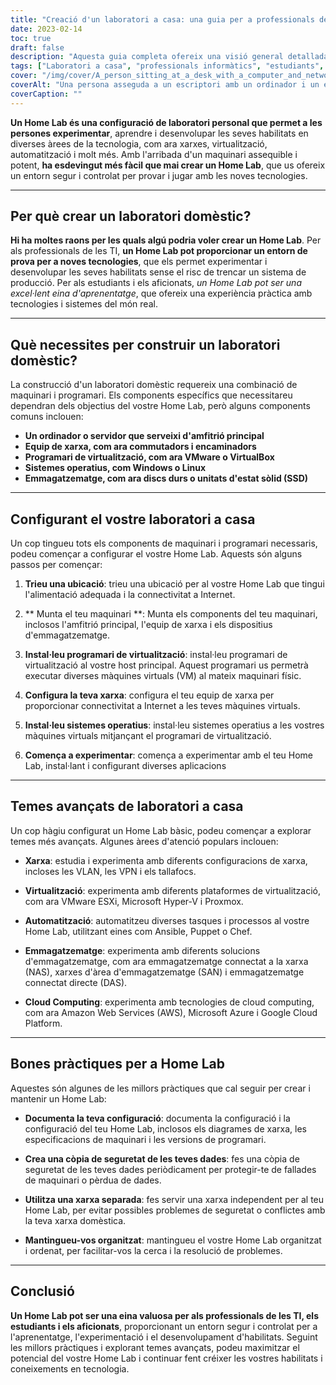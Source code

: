 ```yaml
---
title: "Creació d'un laboratori a casa: una guia per a professionals de les TI, estudiants i aficionats"
date: 2023-02-14
toc: true
draft: false
description: "Aquesta guia completa ofereix una visió general detallada de què és un Home Lab, per què crear-ne un, quins components es necessiten, com configurar-lo, temes avançats per explorar i bones pràctiques a seguir."
tags: ["Laboratori a casa", "professionals informàtics", "estudiants", "aficionats", "treball en xarxa", "virtualització", "automatització", "maquinari", "programari", "millors pràctiques", "guia"]
cover: "/img/cover/A_person_sitting_at_a_desk_with_a_computer_and_networking.png"
coverAlt: "Una persona asseguda a un escriptori amb un ordinador i un equip de xarxa, envoltada de llibres i notes."
coverCaption: ""
---
```


**Un Home Lab és una configuració de laboratori personal que permet a les persones experimentar**, aprendre i desenvolupar les seves habilitats en diverses àrees de la tecnologia, com ara xarxes, virtualització, automatització i molt més. Amb l'arribada d'un maquinari assequible i potent, **ha esdevingut més fàcil que mai crear un Home Lab**, que us ofereix un entorn segur i controlat per provar i jugar amb les noves tecnologies.

______

## Per què crear un laboratori domèstic?

**Hi ha moltes raons per les quals algú podria voler crear un Home Lab**. Per als professionals de les TI, **un Home Lab pot proporcionar un entorn de prova per a noves tecnologies**, que els permet experimentar i desenvolupar les seves habilitats sense el risc de trencar un sistema de producció. Per als estudiants i els aficionats, *un Home Lab pot ser una excel·lent eina d'aprenentatge*, que ofereix una experiència pràctica amb tecnologies i sistemes del món real.

______

## Què necessites per construir un laboratori domèstic?

La construcció d'un laboratori domèstic requereix una combinació de maquinari i programari. Els components específics que necessitareu dependran dels objectius del vostre Home Lab, però alguns components comuns inclouen:

- **Un ordinador o servidor que serveixi d'amfitrió principal**
- **Equip de xarxa, com ara commutadors i encaminadors**
- **Programari de virtualització, com ara VMware o VirtualBox**
- **Sistemes operatius, com Windows o Linux**
- **Emmagatzematge, com ara discs durs o unitats d'estat sòlid (SSD)**

______

## Configurant el vostre laboratori a casa

Un cop tingueu tots els components de maquinari i programari necessaris, podeu començar a configurar el vostre Home Lab. Aquests són alguns passos per començar:

1. **Trieu una ubicació**: trieu una ubicació per al vostre Home Lab que tingui l'alimentació adequada i la connectivitat a Internet.

2. ** Munta el teu maquinari **: Munta els components del teu maquinari, inclosos l'amfitrió principal, l'equip de xarxa i els dispositius d'emmagatzematge.

3. **Instal·leu programari de virtualització**: instal·leu programari de virtualització al vostre host principal. Aquest programari us permetrà executar diverses màquines virtuals (VM) al mateix maquinari físic.

4. **Configura la teva xarxa**: configura el teu equip de xarxa per proporcionar connectivitat a Internet a les teves màquines virtuals.

5. **Instal·leu sistemes operatius**: instal·leu sistemes operatius a les vostres màquines virtuals mitjançant el programari de virtualització.

6. **Comença a experimentar**: comença a experimentar amb el teu Home Lab, instal·lant i configurant diverses aplicacions

______

## Temes avançats de laboratori a casa

Un cop hàgiu configurat un Home Lab bàsic, podeu començar a explorar temes més avançats. Algunes àrees d'atenció populars inclouen:

- **Xarxa**: estudia i experimenta amb diferents configuracions de xarxa, incloses les VLAN, les VPN i els tallafocs.

- **Virtualització**: experimenta amb diferents plataformes de virtualització, com ara VMware ESXi, Microsoft Hyper-V i Proxmox.

- **Automatització**: automatitzeu diverses tasques i processos al vostre Home Lab, utilitzant eines com Ansible, Puppet o Chef.

- **Emmagatzematge**: experimenta amb diferents solucions d'emmagatzematge, com ara emmagatzematge connectat a la xarxa (NAS), xarxes d'àrea d'emmagatzematge (SAN) i emmagatzematge connectat directe (DAS).

- **Cloud Computing**: experimenta amb tecnologies de cloud computing, com ara Amazon Web Services (AWS), Microsoft Azure i Google Cloud Platform.

______

## Bones pràctiques per a Home Lab

Aquestes són algunes de les millors pràctiques que cal seguir per crear i mantenir un Home Lab:

- **Documenta la teva configuració**: documenta la configuració i la configuració del teu Home Lab, inclosos els diagrames de xarxa, les especificacions de maquinari i les versions de programari.

- **Crea una còpia de seguretat de les teves dades**: fes una còpia de seguretat de les teves dades periòdicament per protegir-te de fallades de maquinari o pèrdua de dades.

- **Utilitza una xarxa separada**: fes servir una xarxa independent per al teu Home Lab, per evitar possibles problemes de seguretat o conflictes amb la teva xarxa domèstica.

- **Mantingueu-vos organitzat**: mantingueu el vostre Home Lab organitzat i ordenat, per facilitar-vos la cerca i la resolució de problemes.

______

## Conclusió

**Un Home Lab pot ser una eina valuosa per als professionals de les TI, els estudiants i els aficionats**, proporcionant un entorn segur i controlat per a l'aprenentatge, l'experimentació i el desenvolupament d'habilitats. Seguint les millors pràctiques i explorant temes avançats, podeu maximitzar el potencial del vostre Home Lab i continuar fent créixer les vostres habilitats i coneixements en tecnologia.
